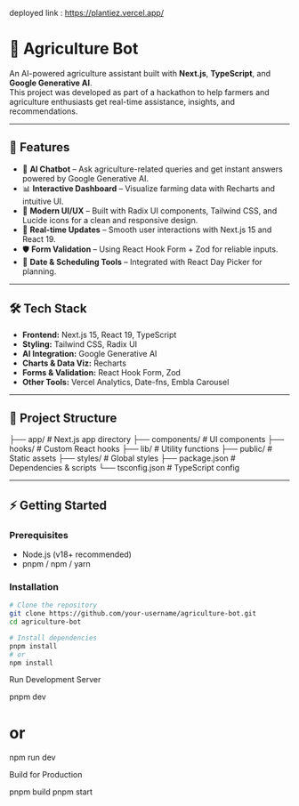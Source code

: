 deployed link : https://plantiez.vercel.app/
# 🌱 Agriculture Bot

An AI-powered agriculture assistant built with **Next.js**, **TypeScript**, and **Google Generative AI**.  
This project was developed as part of a hackathon to help farmers and agriculture enthusiasts get real-time assistance, insights, and recommendations.

---

## 🚀 Features
- 🤖 **AI Chatbot** – Ask agriculture-related queries and get instant answers powered by Google Generative AI.
- 📊 **Interactive Dashboard** – Visualize farming data with Recharts and intuitive UI.
- 🎨 **Modern UI/UX** – Built with Radix UI components, Tailwind CSS, and Lucide icons for a clean and responsive design.
- 🔄 **Real-time Updates** – Smooth user interactions with Next.js 15 and React 19.
- 🛡️ **Form Validation** – Using React Hook Form + Zod for reliable inputs.
- 📅 **Date & Scheduling Tools** – Integrated with React Day Picker for planning.

---

## 🛠️ Tech Stack
- **Frontend:** Next.js 15, React 19, TypeScript
- **Styling:** Tailwind CSS, Radix UI
- **AI Integration:** Google Generative AI
- **Charts & Data Viz:** Recharts
- **Forms & Validation:** React Hook Form, Zod
- **Other Tools:** Vercel Analytics, Date-fns, Embla Carousel

---

## 📂 Project Structure

├── app/ # Next.js app directory
├── components/ # UI components
├── hooks/ # Custom React hooks
├── lib/ # Utility functions
├── public/ # Static assets
├── styles/ # Global styles
├── package.json # Dependencies & scripts
└── tsconfig.json # TypeScript config


---

## ⚡ Getting Started

### Prerequisites
- Node.js (v18+ recommended)
- pnpm / npm / yarn

### Installation
```bash
# Clone the repository
git clone https://github.com/your-username/agriculture-bot.git
cd agriculture-bot

# Install dependencies
pnpm install
# or
npm install

```

Run Development Server

pnpm dev
# or
npm run dev

Build for Production

pnpm build
pnpm start

